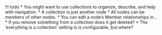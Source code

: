 !!! todo
    * You might want to use collections to organize, describe, and help with navigation.
    * A collection is just another node
    * All nodes can be members of other nodes.
    * You can edit a node’s Member relationships in…
    * If you remove something from a collection does it get deleted?
    * The ‘everything is a collection’ setting is is configurable, but where?
